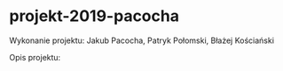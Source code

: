 # projekt-2019-pacocha

Wykonanie projektu:
Jakub Pacocha,
Patryk Połomski,
Błażej Kościański

Opis projektu:
